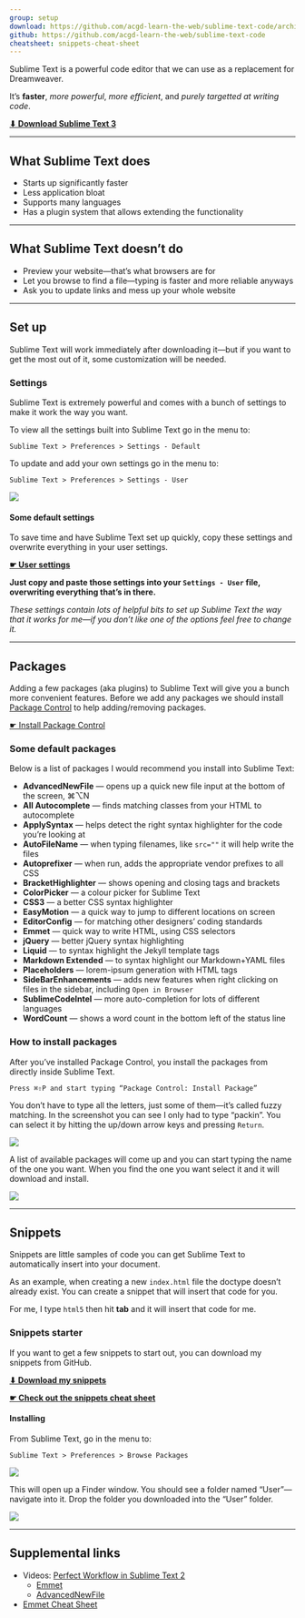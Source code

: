 ```yaml
---
group: setup
download: https://github.com/acgd-learn-the-web/sublime-text-code/archive/master.zip
github: https://github.com/acgd-learn-the-web/sublime-text-code
cheatsheet: snippets-cheat-sheet
---
```


Sublime Text is a powerful code editor that we can use as a replacement for Dreamweaver.

It’s **faster**, *more powerful*, *more efficient*, and *purely targetted at writing code*.

**[⬇ Download Sublime Text 3](http://www.sublimetext.com/3)**

---

## What Sublime Text does

- Starts up significantly faster
- Less application bloat
- Supports many languages
- Has a plugin system that allows extending the functionality

---

## What Sublime Text doesn’t do

- Preview your website—that’s what browsers are for
- Let you browse to find a file—typing is faster and more reliable anyways
- Ask you to update links and mess up your whole website

---

## Set up

Sublime Text will work immediately after downloading it—but if you want to get the most out of it, some customization will be needed.

### Settings

Sublime Text is extremely powerful and comes with a bunch of settings to make it work the way you want.

To view all the settings built into Sublime Text go in the menu to:

```
Sublime Text > Preferences > Settings - Default
```

To update and add your own settings go in the menu to:

```
Sublime Text > Preferences > Settings - User
```

![](settings-user.png)

#### Some default settings

To save time and have Sublime Text set up quickly, copy these settings and overwrite everything in your user settings.

**[☛ User settings](https://github.com/acgd-learn-the-web/sublime-text-code/archive/master.zip)**

**Just copy and paste those settings into  your `Settings - User` file, overwriting everything that’s in there.**

*These settings contain lots of helpful bits to set up Sublime Text the way that it works for me—if you don’t like one of the options feel free to change it.*

---

## Packages

Adding a few packages (aka plugins) to Sublime Text will give you a bunch more convenient features.
Before we add any packages we should install [Package Control](https://sublime.wbond.net/) to help adding/removing packages.

[☛ Install Package Control](https://sublime.wbond.net/installation)

### Some default packages

Below is a list of packages I would recommend you install into Sublime Text:

- **AdvancedNewFile** — opens up a quick new file input at the bottom of the screen, ⌘⌥N
- **All Autocomplete** — finds matching classes from your HTML to autocomplete
- **ApplySyntax** — helps detect the right syntax highlighter for the code you’re looking at
- **AutoFileName** — when typing filenames, like `src=""` it will help write the files
- **Autoprefixer** — when run, adds the appropriate vendor prefixes to all CSS
- **BracketHighlighter** — shows opening and closing tags and brackets
- **ColorPicker** — a colour picker for Sublime Text
- **CSS3** — a better CSS syntax highlighter
- **EasyMotion** — a quick way to jump to different locations on screen
- **EditorConfig** — for matching other designers’ coding standards
- **Emmet** — quick way to write HTML, using CSS selectors
- **jQuery** — better jQuery syntax highlighting
- **Liquid** — to syntax highlight the Jekyll template tags
- **Markdown Extended** — to syntax highlight our Markdown+YAML files
- **Placeholders** — lorem-ipsum generation with HTML tags
- **SideBarEnhancements** — adds new features when right clicking on files in the sidebar, including `Open in Browser`
- **SublimeCodeIntel** — more auto-completion for lots of different languages
- **WordCount** — shows a word count in the bottom left of the status line

### How to install packages

After you’ve installed Package Control, you install the packages from directly inside Sublime Text.

```
Press ⌘⇧P and start typing “Package Control: Install Package”
```

You don’t have to type all the letters, just some of them—it’s called fuzzy matching.
In the screenshot you can see I only had to type “packin”.
You can select it by hitting the up/down arrow keys and pressing `Return`.

![](package-control-1.png)

A list of available packages will come up and you can start typing the name of the one you want.
When you find the one you want select it and it will download and install.

![](package-control-2.png)

---

## Snippets

Snippets are little samples of code you can get Sublime Text to automatically insert into your document.

As an example, when creating a new `index.html` file the doctype doesn’t already exist.
You can create a snippet that will insert that code for you.

For me, I type `html5` then hit **tab** and it will insert that code for me.

### Snippets starter

If you want to get a few snippets to start out, you can download my snippets from GitHub.

**[⬇ Download my snippets](https://github.com/thomasjbradley/sublime-snippets/archive/master.zip)**

**[☛ Check out the snippets cheat sheet](/topics/snippets-cheat-sheet/)**

#### Installing

From Sublime Text, go in the menu to:

```
Sublime Text > Preferences > Browse Packages
```

![](browse-packages.png)

This will open up a Finder window. You should see a folder named “User”—navigate into it.
Drop the folder you downloaded into the “User” folder.

![](packages-user.png)

---

## Supplemental links

- Videos: [Perfect Workflow in Sublime Text 2](https://tutsplus.com/course/improve-workflow-in-sublime-text-2/)
	- [Emmet](https://tutsplus.com/lesson/emmet/)
	- [AdvancedNewFile](https://tutsplus.com/lesson/lightning-fast-folder-and-file-creation/)
- [Emmet Cheat Sheet](http://docs.emmet.io/cheat-sheet/)
